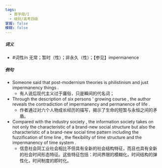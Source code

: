 ```yaml
---
tags:
  - 首字母/I
  - 级别/高考四级
掌握: false
模糊: false
---
```

##### 词义
- #词性/n  无常；暂时（性）；非永久（性）；【参见】impermanence
##### 例句
- Someone said that post-modernism theories is philistinism and just impermanency things .
	- 有人说后现代主义过于庸俗，只是瞬间的代名词；
- Through the description of six persons ' growing course , the author reveals the contradiction of impermanency and permanence of life .
	- 作者通过对六个人物成长经历的描写，揭示了生命的短暂与永恒之间的矛盾。
- Compared with the industry society , the information society takes on not only the characteristic of a brand-new social structure but also the characteristic of a brand-new social time pattern including the fuzzification of time line , the flexibility of time structure and the impermanency of time system .
	- 信息社会同工业社会相比不但具有全新的社会结构特征，而且也具有全新的社会时间形态特征。这些特征包括：时间界限的模糊化，时间结构的弹性化，时间制度的即时化。
